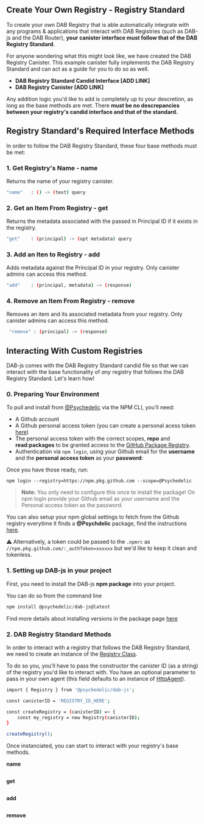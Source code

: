 ## Create Your Own Registry - Registry Standard

To create your own DAB Registry that is able automatically integrate with any programs & applications that interact with DAB Registries (such as DAB-js and the DAB Router), **your canister interface must follow that of the DAB Registry Standard**.

For anyone wondering what this might look like, we have created the DAB Registry Canister. This example canister fully implements the DAB Registry Standard and can act as a guide for you to do so as well.

- **DAB Registry Standard Candid Interface [ADD LINK]**
- **DAB Registry Canister [ADD LINK]**

Any addition logic you'd like to add is completely up to your descretion, as long as the base methods are met. There **must be no descrepancies between your registry's candid interface and that of the standard.**
## Registry Standard's Required Interface Methods
In order to follow the DAB Registry Standard, these four base methods must be met:
### 1. Get Registry's Name - name
Returns the name of your registry canister.

```bash
"name"   : () -> (text) query
```

### 2. Get an Item From Registry - get
Returns the metadata associated with the passed in Principal ID if it exists in the registry.

```bash
"get"    : (principal) -> (opt metadata) query
```

### 3. Add an Iten to Registry - add 
Adds metadata against the Principal ID in your registry. Only canister admins can access this method. 

```bash
"add"    : (principal, metadata) -> (response)
```

### 4. Remove an Item From Registry - remove
Removes an item and its associated metadata from your registry. Only canister admins can access this method.

```bash
 "remove" : (principal) -> (response)
```

## Interacting With Custom Registries
DAB-js comes with the DAB Registry Standard candid file so that we can interact with the base functionality of *any* registry that follows the DAB Registry Standard. Let's learn how!

### 0. Preparing Your Environment

To pull and install from [@Psychedelic](https://github.com/psychedelic) via the NPM CLI, you'll need:

- A Github account
- A Github personal access token (you can create a personal acess token [here](https://github.com/settings/tokens))
- The personal access token with the correct scopes, **repo** and **read:packages** to be granted access to the [GitHub Package Registry](https://docs.github.com/en/packages/working-with-a-github-packages-registry/working-with-the-npm-registry#authenticating-to-github-packages).
- Authentication via `npm login`, using your Github email for the **username** and the **personal access token** as your **password**:

Once you have those ready, run:

```
npm login --registry=https://npm.pkg.github.com --scope=@Psychedelic
```

> **Note:** You only need to configure this once to install the package!
    On npm login provide your Github email as your username and the Personal access token as the password.

You can also setup your npm global settings to fetch from the Github registry everytime it finds a **@Psychdelic** package, find the instructions [here](https://docs.npmjs.com/configuring-your-registry-settings-as-an-npm-enterprise-user).

⚠️ Alternatively, a token could be passed to the `.npmrc` as `//npm.pkg.github.com/:_authToken=xxxxxx` but we'd like to keep it clean and tokenless.

### 1. Setting up DAB-js in your project

First, you need to install the DAB-js **npm package** into your project.

You can do so from the command line
```js
npm install @psychedelic/dab-js@latest
```

Find more details about installing versions in the package page [here](https://github.com/Psychedelic/DAB-js/packages/987540)

### 2. DAB Registry Standard Methods
In order to interact with a registry that follows the DAB Registry Standard, we need to create an instance of the [Registry Class]().

To do so you, you'll have to pass the constructor the canister ID (as a string) of the registry you'd like to interact with. You have an optional parameter to pass in your own agent (this field defaults to an instance of [HttpAgent]()). 

```bash
import { Registry } from '@psychedelic/dab-js';

const canisterID = 'REGISTRY_ID_HERE';

const createRegistry = (canisterID) => {
    const my_registry = new Registry(canisterID);
}

createRegistry();
```

Once instanciated, you can start to interact with your registry's base methods. 

**name**

```bash

```

**get**

```bash

```

**add**

```bash

```

**remove**

```bash

```



